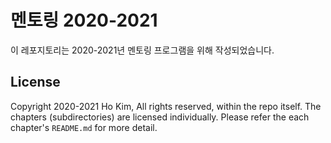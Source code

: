 # 멘토링 2020-2021

이 레포지토리는 2020-2021년 멘토링 프로그램을 위해 작성되었습니다.

## License

Copyright 2020-2021 Ho Kim, All rights reserved, within the repo itself.
The chapters (subdirectories) are licensed individually.
Please refer the each chapter's `README.md` for more detail.
